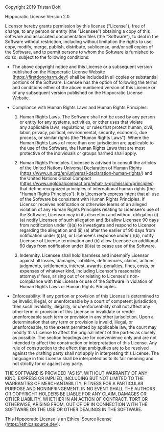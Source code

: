 Copyright 2019 Tristan Döhl

Hippocratic License Version 2.0.  

Licensor hereby grants permission by this license ("License"), free of charge, to any person or entity (the "Licensee") obtaining a copy of this software and associated documentation files (the "Software"), to deal in the Software without restriction, including without limitation the rights to use, copy, modify, merge, publish, distribute, sublicense, and/or sell copies of the Software, and to permit persons to whom the Software is furnished to do so, subject to the following conditions:


* The above copyright notice and this License or a subsequent version published on the Hippocratic License Website (https://firstdonoharm.dev/) shall be included in all copies or substantial portions of the Software. Licensee has the option of following the terms and conditions either of the above numbered version of this License or of any subsequent version published on the Hippocratic License Website.

* Compliance with Human Rights Laws and Human Rights Principles:

  1. Human Rights Laws. The Software shall not be used by any person or entity for any systems, activities, or other uses that violate any applicable laws, regulations, or rules that protect human, civil, labor, privacy, political, environmental, security, economic, due process, or similar rights (the "Human Rights Laws"). Where the Human Rights Laws of more than one jurisdiction are applicable to the use of the Software, the Human Rights Laws that are most protective of the individuals or groups harmed shall apply.

  2. Human Rights Principles. Licensee is advised to consult the articles of the United Nations Universal Declaration of Human Rights (https://www.un.org/en/universal-declaration-human-rights/) and the United Nations Global Compact (https://www.unglobalcompact.org/what-is-gc/mission/principles) that define recognized principles of international human rights (the "Human Rights Principles"). It is Licensor's express intent that all use of the Software be consistent with Human Rights Principles. If Licensor receives notification or otherwise learns of an alleged violation of any Human Rights Principles relating to Licensee's use of the Software, Licensor may in its discretion and without obligation (i) (a) notify Licensee of such allegation and (b) allow Licensee 90 days from notification under (i)(a) to investigate and respond to Licensor regarding the allegation and (ii) (a) after the earlier of 90 days from notification under (i)(a), or Licensee's response under (i)(b), notify Licensee of License termination and (b) allow Licensee an additional 90 days from notification under (ii)(a) to cease use of the Software.

  3. Indemnity. Licensee shall hold harmless and indemnify Licensor against all losses, damages, liabilities, deficiencies, claims, actions, judgments, settlements, interest, awards, penalties, fines, costs, or expenses of whatever kind, including Licensor's reasonable attorneys' fees, arising out of or relating to Licensee's non-compliance with this License or use of the Software in violation of Human Rights Laws or Human Rights Principles. 

* Enforceability: If any portion or provision of this License is determined to be invalid, illegal, or unenforceable by a court of competent jurisdiction, then such invalidity, illegality, or unenforceability shall not affect any other term or provision of this License or invalidate or render unenforceable such term or provision in any other jurisdiction. Upon a determination that any term or provision is invalid, illegal, or unenforceable, to the extent permitted by applicable law, the court may modify this License to affect the original intent of the parties as closely as possible. The section headings are for convenience only and are not intended to affect the construction or interpretation of this License. Any rule of construction to the effect that ambiguities are to be resolved against the drafting party shall not apply in interpreting this License. The language in this License shall be interpreted as to its fair meaning and not strictly for or against any party.


THE SOFTWARE IS PROVIDED "AS IS", WITHOUT WARRANTY OF ANY KIND, EXPRESS OR IMPLIED, INCLUDING BUT NOT LIMITED TO THE WARRANTIES OF MERCHANTABILITY, FITNESS FOR A PARTICULAR PURPOSE AND NONINFRINGEMENT. IN NO EVENT SHALL THE AUTHORS OR COPYRIGHT HOLDERS BE LIABLE FOR ANY CLAIM, DAMAGES OR OTHER LIABILITY, WHETHER IN AN ACTION OF CONTRACT, TORT OR OTHERWISE, ARISING FROM, OUT OF OR IN CONNECTION WITH THE SOFTWARE OR THE USE OR OTHER DEALINGS IN THE SOFTWARE.

This Hippocratic License is an Ethical Source license (https://ethicalsource.dev).

